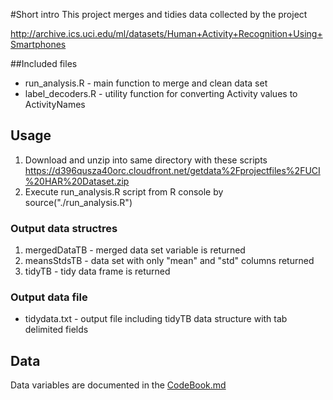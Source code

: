 #Short intro 
This project merges and tidies data collected by the project

http://archive.ics.uci.edu/ml/datasets/Human+Activity+Recognition+Using+Smartphones


##Included files
* run_analysis.R   - main function to merge and clean data set
* label_decoders.R - utility function for converting Activity values to ActivityNames

## Usage

1. Download and unzip into same directory with these scripts
https://d396qusza40orc.cloudfront.net/getdata%2Fprojectfiles%2FUCI%20HAR%20Dataset.zip
2. Execute run_analysis.R script from R console by source("./run_analysis.R")

### Output data structres 
1. mergedDataTB - merged data set variable is returned
2. meansStdsTB  - data set with only "mean" and "std" columns returned
3. tidyTB       - tidy data frame is returned 

### Output data file
* tidydata.txt - output file including tidyTB data structure with tab delimited fields

## Data
Data variables are documented in the   [CodeBook.md](/CodeBook.md/)


 


